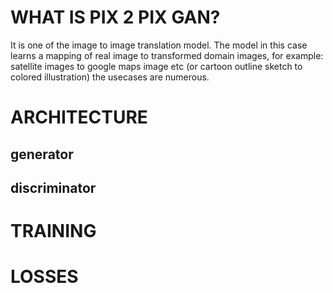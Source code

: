 <h1> <b>WHAT IS PIX 2 PIX GAN?</b> </h1>
<p>It is one of the image to image translation model. The model in this case learns a mapping of real image to transformed domain images, for example: satellite images to google maps image etc (or cartoon outline sketch to colored illustration) the usecases are numerous.</p>

<h1>ARCHITECTURE</h1>
<h2>generator</h2>
<p> </p>
<h2>discriminator</h2>
<p></p>

<h1>TRAINING</h1>
<p></p>

<h1>LOSSES</h1>
<p></p>

